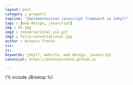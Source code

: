 ```yaml
---
layout: post
category : progetti
tagline: "Implementazione javascript framework su Jekyll"
tags : [web-design, javascript]
img : 01.jpg
img2 : conversational_ui2.gif
img3 : folio-conversational.jpg
author : Antonio Trento
css: 
js: 
keywords: jekyll, website, web design, javascript
canonical: https://antoniotrento.github.io

---
```

{% include JB/setup %}
<!--more-->
